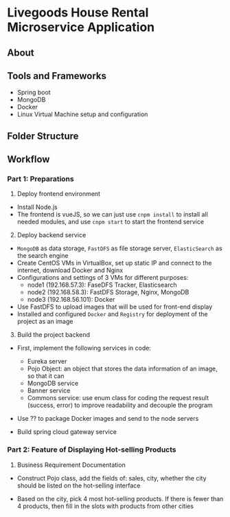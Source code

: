 # Livegoods House Rental Microservice Application

## About

## Tools and Frameworks

- Spring boot
- MongoDB
- Docker
- Linux Virtual Machine setup and configuration

## Folder Structure

## Workflow

### Part 1: Preparations

1. Deploy frontend environment

- Install Node.js
- The frontend is vueJS, so we can just use `cnpm install` to install all needed modules, and use `cnpm start` to start the frontend service

2. Deploy backend service

- `MongoDB` as data storage, `FastDFS` as file storage server, `ElasticSearch` as the search engine
- Create CentOS VMs in VirtualBox, set up static IP and connect to the internet, download Docker and Nginx
- Configurations and settings of 3 VMs for different purposes:
  - node1 (192.168.57.3): FaseDFS Tracker, Elasticsearch
  - node2 (192.168.58.3): FastDFS Storage, Nginx, MongoDB
  - node3 (192.168.56.101): Docker
- Use FastDFS to upload images that will be used for front-end display
- Installed and configured `Docker` and `Registry` for deployment of the project as an image

3. Build the project backend

- First, implement the following services in code:
  - Eureka server
  - Pojo Object: an object that stores the data information of an image, so that it can
  - MongoDB service
  - Banner service
  - Commons service: use enum class for coding the request result (success, error) to improve readability and decouple the program

- Use ?? to package Docker images and send to the node servers

- Build spring cloud gateway service

### Part 2: Feature of Displaying Hot-selling Products

1. Business Requirement Documentation

- Construct Pojo class, add the fields of: sales, city, whether the city should be listed on the hot-selling interface

- Based on the city, pick 4 most hot-selling products. If there is fewer than 4 products, then fill in the slots with products from other cities
